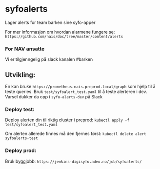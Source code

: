 # syfoalerts

Lager alerts for team barken sine syfo-apper

For mer informasjon om hvordan alarmene fungere se:
`https://github.com/nais/doc/tree/master/content/alerts`

### For NAV ansatte
Vi er tilgjenngelig på slack kanalen #barken

## Utvikling:
En kan bruke `https://prometheus.nais.preprod.local/graph` som hjelp til å teste queries. Bruk `test/syfoalert_test.yaml` til å teste alerteren i dev. Varsel dukker da opp i `syfo-alerts-dev` på Slack

### Deploy test:
Deploy alerten din til riktig cluster i preprod:
`kubectl apply -f test/syfoalert_test.yaml`

Om alerten allerede finnes må den fjernes først:
`kubectl delete alert syfoalerts-test`

### Deploy prod:
Bruk byggjobb:
`https://jenkins-digisyfo.adeo.no/job/syfoalerts/`
